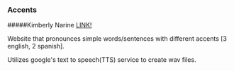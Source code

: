 ### Accents 
#####Kimberly Narine
[LINK!](http://kim-n.github.io/Accent-Site)

Website that pronounces simple words/sentences with different accents [3 english, 2 spanish].

Utilizes google's text to speech(TTS) service to create wav files.


